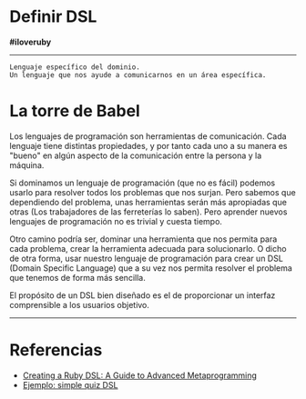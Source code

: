 
# Definir DSL
**#iloveruby**

---

```
Lenguaje específico del dominio.
Un lenguaje que nos ayude a comunicarnos en un área específica.
```

# La torre de Babel

Los lenguajes de programación son herramientas de comunicación.
Cada lenguaje tiene distintas propiedades, y por tanto cada uno a su manera es "bueno" en algún aspecto de la comunicación entre la persona y la máquina.

Si dominamos un lenguaje de programación (que no es fácil) podemos usarlo para resolver todos los problemas que nos surjan. Pero sabemos que dependiendo del problema, unas herramientas serán más apropiadas que otras (Los trabajadores de las ferreterías lo saben). Pero aprender nuevos lenguajes de programación no es trivial y cuesta tiempo.

Otro camino podría ser, dominar una herramienta que nos permita para cada problema, crear la herramienta adecuada para solucionarlo. O dicho de otra forma, usar nuestro lenguaje de programación para crear un DSL (Domain Specific Language) que a su vez nos permita resolver el problema que tenemos de forma más sencilla.

El propósito de un DSL bien diseñado es el de proporcionar un interfaz comprensible a los usuarios objetivo.

---

# Referencias

* [Creating a Ruby DSL: A Guide to Advanced Metaprogramming](https://www.toptal.com/ruby/ruby-dsl-metaprogramming-guide)
* [Ejemplo: simple quiz DSL](https://github.com/crguezl/dsl-quiz-simple)
